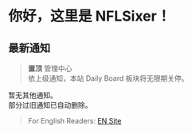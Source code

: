 ﻿# 你好，这里是 NFLSixer！

## 最新通知

>**置顶** 管理中心                         
>依上级通知，本站 Daily Board 板块将无限期关停。          

暂无其他通知。    
部分过旧通知已自动删除。

>For English Readers: [EN Site](en/)
